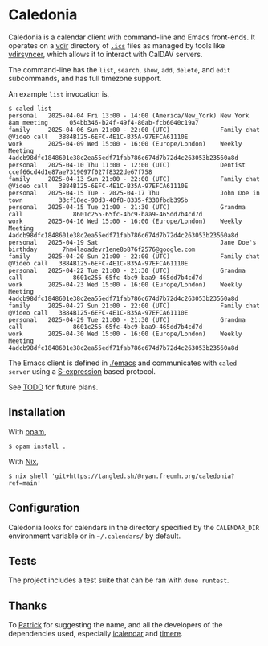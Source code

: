 # Caledonia

Caledonia is a calendar client with command-line and Emacs front-ends.
It operates on a [vdir](https://pimutils.org/specs/vdir/) directory of [`.ics`](https://datatracker.ietf.org/doc/html/rfc5545) files as managed by tools like [vdirsyncer](https://github.com/pimutils/vdirsyncer), which allows it to interact with CalDAV servers.

The command-line has the `list`, `search`, `show`, `add`, `delete`, and `edit` subcommands, and has full timezone support.

An example `list` invocation is,

```
$ caled list
personal   2025-04-04 Fri 13:00 - 14:00 (America/New_York) New York 8am meeting      054bb346-b24f-49f4-80ab-fcb6040c19a7
family     2025-04-06 Sun 21:00 - 22:00 (UTC)              Family chat @Video call   3B84B125-6EFC-4E1C-B35A-97EFCA61110E
work       2025-04-09 Wed 15:00 - 16:00 (Europe/London)    Weekly Meeting            4adcb98dfc1848601e38c2ea55edf71fab786c674d7b72d4c263053b23560a8d
personal   2025-04-10 Thu 11:00 - 12:00 (UTC)              Dentist                   ccef66cd4d1e87ae7319097f027f8322de67f758
family     2025-04-13 Sun 21:00 - 22:00 (UTC)              Family chat @Video call   3B84B125-6EFC-4E1C-B35A-97EFCA61110E
personal   2025-04-15 Tue - 2025-04-17 Thu                 John Doe in town          33cf18ec-90d3-40f8-8335-f338fbdb395b
personal   2025-04-15 Tue 21:00 - 21:30 (UTC)              Grandma call              8601c255-65fc-4bc9-baa9-465dd7b4cd7d
work       2025-04-16 Wed 15:00 - 16:00 (Europe/London)    Weekly Meeting            4adcb98dfc1848601e38c2ea55edf71fab786c674d7b72d4c263053b23560a8d
personal   2025-04-19 Sat                                  Jane Doe's birthday       7hm4laoadevr1ene8o876f2576@google.com
family     2025-04-20 Sun 21:00 - 22:00 (UTC)              Family chat @Video call   3B84B125-6EFC-4E1C-B35A-97EFCA61110E
personal   2025-04-22 Tue 21:00 - 21:30 (UTC)              Grandma call              8601c255-65fc-4bc9-baa9-465dd7b4cd7d
work       2025-04-23 Wed 15:00 - 16:00 (Europe/London)    Weekly Meeting            4adcb98dfc1848601e38c2ea55edf71fab786c674d7b72d4c263053b23560a8d
family     2025-04-27 Sun 21:00 - 22:00 (UTC)              Family chat @Video call   3B84B125-6EFC-4E1C-B35A-97EFCA61110E
personal   2025-04-29 Tue 21:00 - 21:30 (UTC)              Grandma call              8601c255-65fc-4bc9-baa9-465dd7b4cd7d
work       2025-04-30 Wed 15:00 - 16:00 (Europe/London)    Weekly Meeting            4adcb98dfc1848601e38c2ea55edf71fab786c674d7b72d4c263053b23560a8d
```

The Emacs client is defined in [./emacs](./emacs) and communicates with `caled server` using a [S-expression](https://en.wikipedia.org/wiki/S-expression) based protocol.

See [TODO](./TODO.org) for future plans.

## Installation

With [opam](https://opam.ocaml.org/),

```
$ opam install .
```

With [Nix](https://nixos.org/),

```
$ nix shell 'git+https://tangled.sh/@ryan.freumh.org/caledonia?ref=main'
```

## Configuration

Caledonia looks for calendars in the directory specified by the `CALENDAR_DIR` environment variable or in `~/.calendars/` by default.

## Tests

The project includes a test suite that can be ran with `dune runtest`.

## Thanks

To [Patrick](https://patrick.sirref.org/) for suggesting the name, and all the developers of the dependencies used, especially [icalendar](https://github.com/robur-coop/icalendar) and [timere](https://github.com/daypack-dev/timere).

